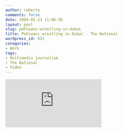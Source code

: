 ```yaml
---
author: roberto
comments: false
date: 2009-05-23 11:06:36
layout: post
slug: pehlwani-wrestling-in-dubai
title: Pehlwani wrestling in Dubai - The National
wordpress_id: 921
categories:
- Work
tags:
- Multimedia journalism
- The National
- Video
---
```


<div class='embed-container'><iframe src='http://player.vimeo.com/video/43530737' frameborder='0'></iframe></div>

